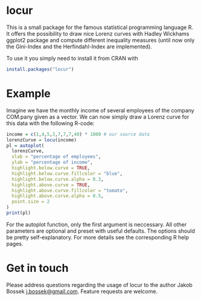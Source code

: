 locur
=====

This is a small package for the famous statistical programming language R. It offers the possibility to draw nice Lorenz curves with Hadley Wickhams ggplot2 package and compute different inequality measures (until now only the Gini-Index and the Herfindahl-Index are implemented).

To use it you simply need to install it from CRAN with
```R
install.packages("locur")
```

Example
=======
Imagine we have the monthly income of several employees of the company COM.pany given as a vector. We can now simply draw a Lorenz curve for this data with the following R-code:
```R
income = c(1,4,5,3,7,7,7,40) * 1000 # our source data
lorenzCurve = locu(income)
pl = autoplot(
  lorenzCurve,
  xlab = "percentage of employees",
  ylab = "percentage of income",
  highlight.below.curve = TRUE,
  highlight.below.curve.fillcolor = "blue",
  highlight.below.curve.alpha = 0.3,
  highlight.above.curve = TRUE,
  highlight.above.curve.fillcolor = "tomato",
  highlight.above.curve.alpha = 0.5,
  point.size = 2
)
print(pl)
```
For the autoplot function, only the first argument is neccessary. All other parameters are optional and preset with useful defaults. The options should be pretty self-explanatory. For more details see the corresponding R help pages.

Get in touch
============

Please address questions regarding the usage of locur to the author Jakob Bossek <j.bossek@gmail.com>. Feature requests are welcome.

